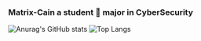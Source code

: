 ### Matrix-Cain a student 📖 major in CyberSecurity


![Anurag's GitHub stats](https://github-readme-stats.vercel.app/api?username=Matrix-Cain&show_icons=true&count_private=true&theme=swift&include_all_commits=true)
![Top Langs](https://github-readme-stats.vercel.app/api/top-langs/?username=Matrix-Cain&layout=compact&theme=swift&exclude_repo=zwh-china.github.io,cdn)
